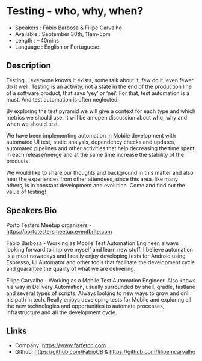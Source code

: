 Testing - who, why, when?
========================

* Speakers  : Fábio Barbosa & Filipe Carvalho
* Available : September 30th, 11am-5pm 
* Length    : ~40mins
* Language  : English or Portuguese

Description
-----------

Testing… everyone knows it exists, some talk about it, few do it, even fewer do it well. Testing is an activity, not a state in the end of the production line of a software product, that says ‘yey’ or ‘nei’. For that, test automation is a must. And test automation is often neglected. 

By exploring the test pyramid we will give a context for each type and which metrics we should use. It will be an open discussion about who, why and when we should test. 

We have been implementing automation in Mobile development with automated UI test, static analysis, dependency checks and updates, automated pipelines and other activities that help decreasing the time spent in each release/merge and at the same time increase the stability of the products. 

We would like to share our thoughts and background in this matter and also hear the experiences from other attendees, since this area, like many others, is in constant development and evolution. Come and find out the value of testing!

Speakers Bio
-----------

Porto Testers Meetup organizers - https://portotestersmeetup.eventbrite.com

Fábio Barbosa - Working as Mobile Test Automation Engineer, always looking forward to improve myself and learn new stuff. I believe automation is a must nowadays and I really enjoy developing tests for Android using Espresso, Ui Automator and other tools that facilitate the development cycle and guarantee the quality of what we are delivering.

Filipe Carvalho - Working as a Mobile Test Automation Engineer. Also knows his way in Delivery Automation, usually surrounded by shell, gradle, fastlane and several types of scripts. Always looking to new ways to grow and drill his path in tech. Really enjoys developing tests for Mobile and exploring all the new technologies and opportunities to automate processes, infrastructure and all the development cycle.

Links
-----

* Company: https://www.farfetch.com
* Github: https://github.com/FabioCB & https://github.com/filipemcarvalho
